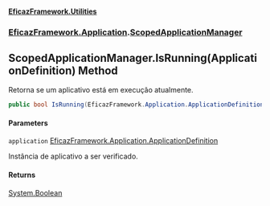 #### [EficazFramework.Utilities](EficazFrameworkData.md 'EficazFramework Data')
### [EficazFramework.Application](EficazFrameworkData.md#EficazFramework.Application 'EficazFramework.Application').[ScopedApplicationManager](EficazFramework.Application/ScopedApplicationManager.md 'EficazFramework.Application.ScopedApplicationManager')

## ScopedApplicationManager.IsRunning(ApplicationDefinition) Method

Retorna se um aplicativo está em execução atualmente.

```csharp
public bool IsRunning(EficazFramework.Application.ApplicationDefinition application);
```
#### Parameters

<a name='EficazFramework.Application.ScopedApplicationManager.IsRunning(EficazFramework.Application.ApplicationDefinition).application'></a>

`application` [EficazFramework.Application.ApplicationDefinition](https://docs.microsoft.com/en-us/dotnet/api/EficazFramework.Application.ApplicationDefinition 'EficazFramework.Application.ApplicationDefinition')

Instância de aplicativo a ser verificado.

#### Returns
[System.Boolean](https://docs.microsoft.com/en-us/dotnet/api/System.Boolean 'System.Boolean')